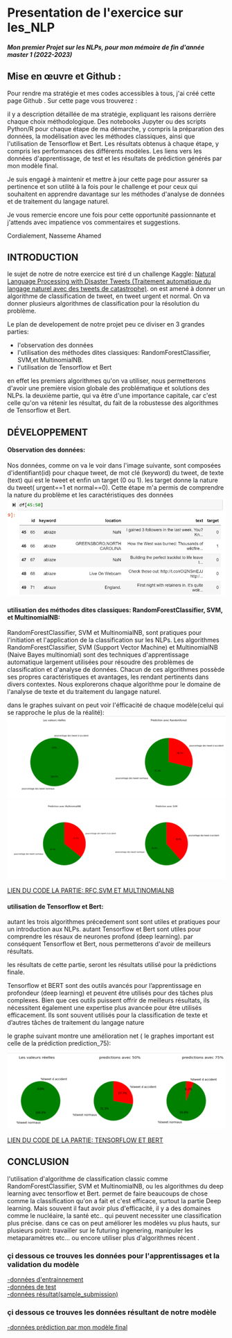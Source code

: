 # Presentation de l'exercice sur les_NLP
#### *Mon premier Projet sur les NLPs, pour mon mémoire de fin d'année  master 1 (2022-2023)*


## Mise en œuvre et Github :

Pour rendre ma stratégie et mes codes accessibles à tous, j'ai créé cette page Github . 
Sur cette page vous trouverez :

il y a description détaillée de ma stratégie, expliquant les raisons derrière chaque choix méthodologique.
Des notebooks Jupyter ou des scripts Python/R pour chaque étape de ma démarche, y compris la préparation des données, la modélisation avec les méthodes classiques, ainsi que l'utilisation de Tensorflow et Bert.
Les résultats obtenus à chaque étape, y compris les performances des différents modèles.
Les liens vers les données d'apprentissage, de test et les résultats de prédiction générés par mon modèle final.

Je suis engagé à maintenir et mettre à jour cette page pour assurer sa pertinence et son utilité à la fois pour le challenge et pour ceux qui souhaitent en apprendre davantage sur les méthodes d'analyse de données et de traitement du langage naturel.

Je vous remercie encore une fois pour cette opportunité passionnante et j'attends avec impatience vos commentaires et suggestions.

Cordialement,
Nasseme Ahamed

## INTRODUCTION
le sujet de notre de notre exercice est tiré d un challenge Kaggle: [Natural Language Processing with Disaster Tweets 
(Traitement automatique du langage naturel avec des tweets de catastrophe)](https://www.kaggle.com/competitions/nlp-getting-started).
on est amené à donner un algorithme de classification de tweet, en tweet urgent et  normal. On va donner plusieurs algorithmes de classification pour la résolution du problème.

Le plan de developement de notre projet peu ce diviser en 3 grandes parties:
 - l'observation des données
 - l'utilisation des méthodes dites classiques: RandomForestClassifier, SVM,et MultinomialNB.
 - l'utilisation de Tensorflow et Bert
   
en effet les premiers algorithmes qu'on va utiliser, nous permetterons d'avoir une première vision globale des problématique et solutions des NLPs.
la deuxième partie, qui va être d'une importance capitale, car c'est celle qu'on va rétenir les résultat, du fait de la robustesse des algorithmes de Tensorflow et Bert.

## DÉVELOPPEMENT 
#### Observation des données:
Nos données, comme on va le voir dans l'image suivante, sont composées d'identifiant(id) pour chaque tweet, de mot clé (keyword) du tweet, de texte (text) qui est le tweet et enfin un target (0 ou 1). les target donne la nature du tweet( urgent==1 et normal==0). Cette étape m'a permis de comprendre la nature du problème et les caractéristiques des données
![](/images/text.png)

#### utilisation des méthodes dites classiques: RandomForestClassifier, SVM, et MultinomialNB:
RandomForestClassifier, SVM et MultinomialNB, sont pratiques pour l'initiation et l'application de la classification sur les NLPs. 
Les algorithmes RandomForestClassifier, SVM (Support Vector Machine) et MultinomialNB (Naive Bayes multinomial) sont des techniques d'apprentissage automatique largement utilisées pour résoudre des problèmes de classification et d'analyse de données. Chacun de ces algorithmes possède ses propres caractéristiques et avantages, les rendant pertinents dans divers contextes. Nous explorerons  chaque algorithme pour le domaine de l'analyse de texte et du traitement du langage naturel.

dans le graphes suivant on peut voir l'éfficacité de chaque modèle(celui qui se rapproche le plus de la réalité):
![](/images/1er%20parti.png)
![](/images/2eme%20partie.png)


[ LIEN DU CODE LA PARTIE: RFC,SVM ET MULTINOMIALNB  ](/codes/CLASSIC.ipynb) 



#### utilisation de Tensorflow et Bert:
autant les trois algorithmes précedement sont sont utiles et pratiques pour un introduction aux NLPs. autant Tensorflow et Bert sont utiles pour comprendre les résaux de neurones profond (deep learning). par conséquent Tensorflow et Bert, nous permetterons d'avoir de meilleurs résultats.

les résultats de cette partie, seront les résultats utilisé pour la prédictions finale.

Tensorflow et BERT sont des outils avancés pour l’apprentissage en profondeur (deep learning) et peuvent être utilisés pour des tâches plus complexes. Bien que ces outils puissent offrir de meilleurs résultats, ils nécessitent également une expertise plus avancée pour être utilisés efficacement. Ils sont souvent utilisés pour la classification de texte et d’autres tâches de traitement du langage nature

le graphe suivant montre une amélioration net ( le graphes important est celle de la prédiction prediction_75):


![](/images/tensorflow.png)


[ LIEN DU CODE DE LA PARTIE: TENSORFLOW ET BERT ](/codes/TENSORFLOW.ipynb) 


## CONCLUSION
l'utilisation d'algorithme de classification classic comme RandomForestClassifier, SVM et MultinomialNB, ou les algorithmes du deep learning avec tensorflow et Bert. permet de faire beaucoups de chose comme la classification qu'on a fait et c'est efficace, surtout la partie Deep learning. Mais souvent il faut avoir plus d'efficacité, il y a des domaines comme le nucléaire, la santé  etc.. qui peuvent necessiter une classification plus précise. dans ce cas on peut améliorer les modèles vu plus hauts, sur plusieurs point: travailler sur le futuring ingenering, manipuler les metaparamètres etc... ou encore utiliser plus d'algorithmes récent .



### çi dessous ce trouves les données pour l'apprentissages et la validation du modèle

[-données d'entrainnement ](/DONN%C3%89ES/train.csv) <br>
[-données de test ](/DONN%C3%89ES/test.csv) <br>
[-données résultat(sample_submission) ](/DONN%C3%89ES/sample_submission.csv) <br>


### çi dessous ce trouves les données résultant de notre modèle

[-données prédiction par mon modèle final  ](/DONN%C3%89ES/submission_final.csv)

